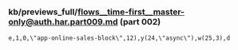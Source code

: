 ### kb/previews_full/flows__time-first__master-only@auth.har.part009.md (part 002)

```md
e,1,0,\"app-online-sales-block\",12),y(24,\"async\"),w(25,3),d
```

```
